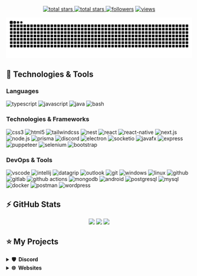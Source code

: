 <p align="center">
  <a href="https://github.com/Jonaskop44?tab=repositories&sort=stargazers">
    <img alt="total stars" title="Total stars on GitHub" src="https://custom-icon-badges.herokuapp.com/badge/dynamic/json?logo=star&host=formatted-dynamic-badges.herokuapp.com&formatter=metric&style=for-the-badge&color=55960c&labelColor=488207&label=stars&query=$.stars&url=https://api.github-star-counter.workers.dev/user/Jonaskop44"/>
  </a>
  <a href="https://github.com/Jonaskop44?tab=repositories&sort=stargazers">
    <img alt="total stars" title="Total forks on GitHub" src="https://custom-icon-badges.herokuapp.com/badge/dynamic/json?logo=fork&host=formatted-dynamic-badges.herokuapp.com&formatter=metric&style=for-the-badge&color=ff0013&labelColor=ae1206&label=forks&query=$.forks&url=https://api.github-star-counter.workers.dev/user/Jonaskop44"/>
  </a>
  <a href="https://github.com/Jonaskop44?tab=followers">
    <img alt="followers" title="Follow me on Github" src="https://custom-icon-badges.herokuapp.com/github/followers/Jonaskop44?color=236ad3&labelColor=1155ba&style=for-the-badge&logo=person-add&label=Follow&logoColor=white"/></a>
  <a href="https://github.com/Jonaskop44/Simple-View-Counter">
    <img alt="views" title="GitHub profile views" src="https://komarev.com/ghpvc/?username=Jonaskop44&style=for-the-badge&color=lightgrey"/>
  </a>
</p>

![github contribution grid snake animation](https://raw.githubusercontent.com/jonaskop44/jonaskop44/output/github-contribution-grid-snake-dark.svg)

## 🚀 Technologies & Tools

### Languages

![typescript](https://img.shields.io/badge/typescript-black?style=flat-square&logo=typescript)
![javascript](https://img.shields.io/badge/javascript-black?style=flat-square&logo=javascript)
![java](https://custom-icon-badges.herokuapp.com/badge/java-black.svg?logo=java&logoColor=white&style=flat-square)
![bash](https://img.shields.io/badge/bash-black?style=flat-square&logo=gnu-bash)

### Technologies & Frameworks

![css3](https://img.shields.io/badge/css3-black?style=flat-square&logo=css3&logoColor=1572B6)
![html5](https://img.shields.io/badge/html5-black?style=flat-square&logo=html5)
![tailwindcss](https://img.shields.io/badge/tailwindcss-black?style=flat-square&logo=tailwindcss)
![nest](https://img.shields.io/badge/nest-black?style=flat-square&logo=nestjs)
![react](https://img.shields.io/badge/react-black?style=flat-square&logo=react)
![react-native](https://img.shields.io/badge/react_native-black?style=flat-square&logo=react)
![next.js](https://img.shields.io/badge/next.js-black?style=flat-square&logo=next.js)
![node.js](https://img.shields.io/badge/node.js-black?style=flat-square&logo=node.js)
![prisma](https://img.shields.io/badge/prisma-black?style=flat-square&logo=prisma&logoColor=2D3748)
![discord](https://img.shields.io/badge/discord.js-black?style=flat-square&logo=discord)
![electron](https://img.shields.io/badge/electron-black?style=flat-square&logo=electron)
![socketio](https://custom-icon-badges.herokuapp.com/badge/socketio-black.svg?logo=socketio&logoColor=white&style=flat-square)
![javafx](https://custom-icon-badges.herokuapp.com/badge/javafx-black.svg?logo=java&logoColor=white&style=flat-square)
![express](https://img.shields.io/badge/express-black?style=flat-square&logo=express)
![puppeteer](https://img.shields.io/badge/puppeteer-black?style=flat-square&logo=puppeteer)
![selenium](https://img.shields.io/badge/selenium-black?style=flat-square&logo=selenium)
![bootstrap](https://img.shields.io/badge/bootstrap-black?style=flat-square&logo=bootstrap)

### DevOps & Tools

![vscode](https://img.shields.io/badge/vscode-black?style=flat-square&logo=visual-studio-code&logoColor=007ACC)
![intellij](https://img.shields.io/badge/intellij-black?style=flat-square&logo=intellij-idea)
![datagrip](https://img.shields.io/badge/datagrip-black?style=flat-square&logo=datagrip&logoColor=28D28D)
![outlook](https://custom-icon-badges.herokuapp.com/badge/outlook-black.svg?logo=outlook&logoColor=blue&style=flat-square)
![git](https://img.shields.io/badge/git-black?style=flat-square&logo=git)
![windows](https://img.shields.io/badge/windows-black?style=flat-square&logo=windows&logoColor=0078D6)
![linux](https://img.shields.io/badge/linux-black?style=flat-square&logo=linux)
![github](https://img.shields.io/badge/github-black?style=flat-square&logo=github)
![gitlab](https://img.shields.io/badge/gitlab-black?style=flat-square&logo=gitlab)
![github actions](https://img.shields.io/badge/github_actions-black?style=flat-square&logo=github-actions)
![mongodb](https://img.shields.io/badge/mongodb-black?style=flat-square&logo=mongodb)
![android](https://img.shields.io/badge/android-black?style=flat-square&logo=android)
![postgresql](https://img.shields.io/badge/postgresql-black?style=flat-square&logo=postgresql)
![mysql](https://img.shields.io/badge/mysql-black?style=flat-square&logo=mysql)
![docker](https://img.shields.io/badge/docker-black?style=flat-square&logo=docker)
![postman](https://img.shields.io/badge/postman-black?style=flat-square&logo=postman)
![wordpress](https://img.shields.io/badge/wordpress-black?style=flat-square&logo=wordpress)

## ⚡ GitHub Stats

<p align="center">
    <img height="120px" src="https://github-readme-streak-stats.herokuapp.com/?user=jonaskop44&hide_border=true&theme=dark" />
    <img height="120px" src="https://github-readme-stats.vercel.app/api?username=jonaskop44&hide_title=true&hide_border=true&show_icons=true&include_all_commits=true&count_private=true&line_height=21&hide_rank=true&icon_color=fa8b00&theme=dark" />
    <img height="120px" src="https://github-readme-stats.vercel.app/api/top-langs/?username=jonaskop44&hide=html&hide_title=true&hide_border=true&layout=compact&langs_count=8&theme=dark" />
</p>

## ⭐ My Projects

<details>
  <summary><b>🛡️ &nbsp;Discord</b></summary>
  <br/>
  <p align="center">
    <a href="https://github.com/Jonaskop44/Discord-Helper">
      <img height="120px" src="https://github-readme-stats.vercel.app/api/pin/?username=jonaskop44&repo=Discord-Helper&theme=react&bg_color=151515&title_color=fff&icon_color=fa8b00&hide_border=true&show_icons=false" />
    </a>
    <a href="https://github.com/Jonaskop44/Discord-Cashsystem">
     <img height="120px" src="https://github-readme-stats.vercel.app/api/pin/?username=jonaskop44&repo=Discord-Cashsystem&theme=react&bg_color=151515&title_color=fff&icon_color=fa8b00&hide_border=true&show_icons=false" />
    </a>
  </p>
</details>

<details>
  <summary><b>🌐 &nbsp;Websites</b></summary>
  <br/>
  <p align="center">
    <a href="https://github.com/Jonaskop44/Adminpanel">
      <img height="120px" src="https://github-readme-stats.vercel.app/api/pin/?username=jonaskop44&repo=Adminpanel&theme=react&bg_color=151515&title_color=fff&icon_color=fa8b00&hide_border=true&show_icons=false" />
    </a>
    <a href="https://github.com/Jonaskop44/CodeFlexx">
      <img height="120px" src="https://github-readme-stats.vercel.app/api/pin/?username=Jonaskop44&repo=CodeFlexx&theme=react&bg_color=151515&title_color=fff&icon_color=fa8b00&hide_border=true&show_icons=false" />
    </a>
    <a href="https://github.com/Jonaskop44/DiscordID2IP">
      <img height="120px" src="https://github-readme-stats.vercel.app/api/pin/?username=Jonaskop44&repo=DiscordID2IP&theme=react&bg_color=151515&title_color=fff&icon_color=fa8b00&hide_border=true&show_icons=false" />
    </a>
    <a href="https://github.com/Jonaskop44/ToolBox">
      <img height="120px" src="https://github-readme-stats.vercel.app/api/pin/?username=Jonaskop44&repo=ToolBox&theme=react&bg_color=151515&title_color=fff&icon_color=fa8b00&hide_border=true&show_icons=false" />
    </a>
    <a href="https://github.com/Jonaskop44/RiverCore-Technik">
      <img height="120px" src="https://github-readme-stats.vercel.app/api/pin/?username=Jonaskop44&repo=RiverCore-Technik&theme=react&bg_color=151515&title_color=fff&icon_color=fa8b00&hide_border=true&show_icons=false" />
    </a>
    <a href="https://github.com/Jonaskop44/LensCraft">
      <img height="120px" src="https://github-readme-stats.vercel.app/api/pin/?username=Jonaskop44&repo=LensCraft&theme=react&bg_color=151515&title_color=fff&icon_color=fa8b00&hide_border=true&show_icons=false" />
    </a>
  </p>
</details>
